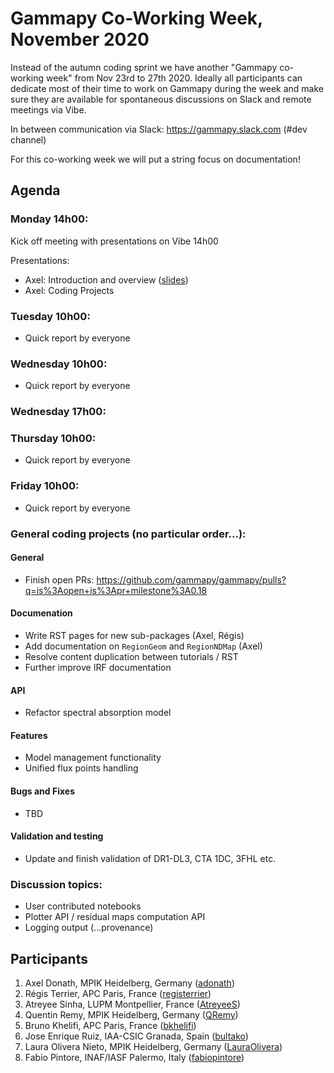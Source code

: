 # Gammapy Co-Working Week, November 2020

Instead of the autumn coding sprint we have another "Gammapy co-working week" from Nov 23rd to 27th 2020.
Ideally all participants can dedicate most of their time to work on Gammapy during the week and make sure
they are available for spontaneous discussions on Slack and remote meetings via Vibe. 

In between communication via Slack: https://gammapy.slack.com (#dev channel)

For this co-working week we will put a string focus on documentation!

## Agenda

### Monday 14h00:
Kick off meeting with presentations on Vibe 14h00

Presentations:
- Axel: Introduction and overview ([slides](slides/co-working-week-intro.pdf))
- Axel: Coding Projects

### Tuesday 10h00:
- Quick report by everyone
         
### Wednesday 10h00:
- Quick report by everyone

### Wednesday 17h00:

### Thursday 10h00:
- Quick report by everyone
 
### Friday 10h00:
- Quick report by everyone

### General coding projects (no particular order...):


#### General
- Finish open PRs: https://github.com/gammapy/gammapy/pulls?q=is%3Aopen+is%3Apr+milestone%3A0.18

#### Documenation
- Write RST pages for new sub-packages (Axel, Régis)
- Add documentation on `RegionGeom` and `RegionNDMap` (Axel)
- Resolve content duplication between tutorials / RST 
- Further improve IRF documentation


#### API
- Refactor spectral absorption model

#### Features
- Model management functionality 
- Unified flux points handling

#### Bugs and Fixes
- TBD


#### Validation and testing
- Update and finish validation of DR1-DL3, CTA 1DC, 3FHL etc.

### Discussion topics:
- User contributed notebooks
- Plotter API / residual maps computation API
- Logging output (...provenance)

## Participants

1. Axel Donath, MPIK Heidelberg, Germany ([adonath](https://github.com/adonath))
2. Régis Terrier, APC Paris, France ([registerrier](https://github.com/registerrier))
3. Atreyee Sinha, LUPM Montpellier, France ([AtreyeeS](https://github.com/AtreyeeS)) 
4. Quentin Remy, MPIK Heidelberg, Germany ([QRemy](https://github.com/QRemy)) 
5. Bruno Khelifi, APC Paris, France ([bkhelifi](https://github.com/bkhelifi)) 
6. Jose Enrique Ruiz, IAA-CSIC Granada, Spain ([bultako](https://github.com/bultako)) 
7. Laura Olivera Nieto, MPIK Heidelberg, Germany ([LauraOlivera](https://github.com/LauraOlivera)) 
8. Fabio Pintore, INAF/IASF Palermo, Italy ([fabiopintore](https://github.com/fabiopintore))
